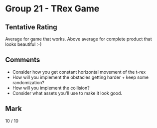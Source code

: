 # Group 21 - TRex Game

## Tentative Rating
Average for game that works. Above average for complete product that looks beautiful :-)

## Comments
 - Consider how you get constant horizontal movement of the t-rex
 - How will you implement the obstacles getting harder + keep some randomization? 
 - How will you implement the collision? 
 - Consider what assets you'll use to make it look good.

## Mark
10 / 10